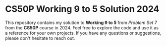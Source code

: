 # CS50P Working 9 to 5 Solution 2024

This repository contains my solution to **Working 9 to 5** from _Problem Set 7_ from the **CS50P** course in 2024.
Feel free to explore the code and use it as a reference for your own projects. If you have any questions or suggestions, please don't hesitate to reach out.
